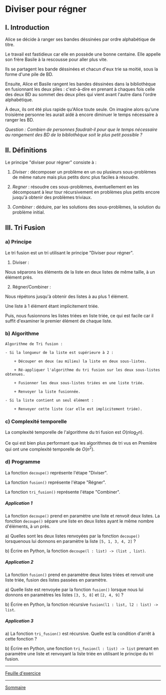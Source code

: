 # Diviser pour régner

## I. Introduction

Alice se décide à ranger ses bandes déssinées par ordre alphabétique de titre.

Le travail est fastidieux car elle en possède une bonne centaine. Elle appelle son frère Basile à la rescousse pour aller plus vite.

Ils se partagent les bande déssinées et chacun d'eux trie sa moitié, sous la forme d'une pile de BD. 

Ensuite, Alice et Basile rangent les bandes déssinées dans la bibliothèque en fusionnant les deux piles : c'est-à-dire en prenant à chaques fois celle des deux BD au sommet des deux piles qui vient avant l'autre dans l'ordre alphabétique.

À deux, ils ont été plus rapide qu'Alice toute seule. On imagine alors qu'une troisième personne les aurait aidé à encore diminuer le temps nécessaire à ranger les BD.

*Question : Combien de personnes faudrait-il pour que le temps nécessaire au rangement des BD de la bibliothèque soit le plus petit possible ?*

## II. Définitions

Le principe "diviser pour régner" consiste à :

1. *Diviser* : décomposer un problème en un ou plusieurs sous-problèmes de même nature mais plus petits donc plus faciles à résoudre.

2. *Regner* : résoudre ces sous-problèmes, éventuellement en les décomposant à leur tour récursivement en problèmes plus petits encore jusqu'à obtenir des problèmes triviaux.

3. *Combiner* : déduire, par les solutions des sous-problèmes, la solution du problème initial.

## III. Tri Fusion

### a) Principe

Le tri fusion est un tri utilisant le principe "Diviser pour régner".

1. Diviser :

Nous séparons les éléments de la liste en deux listes de même taille, à un élément près.

2. Régner/Combiner :

Nous répétons jusqu'à obtenir des listes à au plus $1$ élément.

Une liste à $1$ élément étant implicitement triée.

Puis, nous fusionnons les listes triées en liste triée, ce qui est facile car il suffit d'examiner le premier élément de chaque liste.

### b) Algorithme

```
Algorithme de Tri fusion :

- Si la longueur de la liste est supérieure à 2 :

    + Découper en deux (au milieu) la liste en deux sous-listes.

    + Ré-appliquer l'algorithme du tri fusion sur les deux sous-listes obtenues.

    + Fusionner les deux sous-listes triées en une liste triée.

    + Renvoyer la liste fusionnée.

- Si la liste contient un seul élément :

    + Renvoyer cette liste (car elle est implicitement triée).
```

### c) Complexité temporelle

La complexité temporelle de l'algorithme du tri fusion est $O(n\log_2 n)$.

Ce qui est bien plus performant que les algorithmes de tri vus en Première qui ont une complexité temporelle de $O(n^2)$.

### d) Programme

La fonction ``decoupe()`` représente l'étape "Diviser".

La fonction ``fusion()`` représente l'étape "Régner".

La fonction ``tri_fusion()`` représente l'étape "Combiner".

##### Application 1

La fonction `decoupe()` prend en paramètre une liste et renvoit deux listes. La fonction `decoupe()` sépare une liste en deux listes ayant le même nombre d'éléments, à un près.

a) Quelles sont les deux listes renvoyées par la fonction ``decoupe()`` lorsquenous lui donnons en paramètre la liste ``[5, 1, 3, 4, 2]`` ?

b) Écrire en Python, la fonction ``decoupe(l : list) -> (list , list)``.

##### Application 2

La fonction `fusion()` prend en paramètre deux listes triées et renvoit une liste triée, fusion des listes passées en paramètre.

a) Quelle liste est renvoyée par la fonction ``fusion()`` lorsque nous lui donnons en paramètres les listes ``[3, 5, 8]`` et ``[2, 4, 9]`` ?

b) Écrire en Python, la fonction récursive ``fusion(l1 : list, l2 : list) -> list``.

##### Application 3

a) La fonction ``tri_fusion()`` est récursive. Quelle est la condition d'arrêt à cette fonction ?

b) Écrire en Python, une fonction `tri_fusion(l : list) -> list` prenant en paramètre une liste et renvoyant la liste triée en utilisant le principe du tri fusion.

______________

[Feuille d'exercice](./Exercices/Exercices_diviser_pour_régner.md)

______________

[Sommaire](./../README.md)

